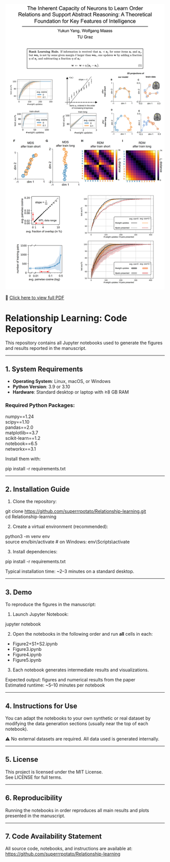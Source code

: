 ![Preview of gitpage.pdf](gitpage.png)

📄 [Click here to view full PDF](gitpage.pdf)

# Relationship Learning: Code Repository

This repository contains all Jupyter notebooks used to generate the figures and results reported in the manuscript.

---

## 1. System Requirements

- **Operating System**: Linux, macOS, or Windows  
- **Python Version**: 3.9 or 3.10  
- **Hardware**: Standard desktop or laptop with ≥8 GB RAM  

### Required Python Packages:

numpy==1.24  
scipy==1.10  
pandas==2.0  
matplotlib==3.7  
scikit-learn==1.2  
notebook==6.5  
networkx==3.1  

Install them with:

pip install -r requirements.txt

---

## 2. Installation Guide

1. Clone the repository:

git clone https://github.com/superrrpotato/Relationship-learning.git  
cd Relationship-learning

2. Create a virtual environment (recommended):

python3 -m venv env  
source env/bin/activate      # on Windows: env\Scripts\activate

3. Install dependencies:

pip install -r requirements.txt

Typical installation time: ~2–3 minutes on a standard desktop.

---

## 3. Demo

To reproduce the figures in the manuscript:

1. Launch Jupyter Notebook:

jupyter notebook

2. Open the notebooks in the following order and run **all** cells in each:

- Figure2+S1+S2.ipynb
- Figure3.ipynb  
- Figure4.ipynb
- Figure5.ipynb 

3. Each notebook generates intermediate results and visualizations.

Expected output: figures and numerical results from the paper  
Estimated runtime: ~5–10 minutes per notebook

---

## 4. Instructions for Use

You can adapt the notebooks to your own synthetic or real dataset by modifying the data generation sections (usually near the top of each notebook).

⚠ No external datasets are required. All data used is generated internally.

---

## 5. License

This project is licensed under the MIT License.  
See LICENSE for full terms.

---

## 6. Reproducibility

Running the notebooks in order reproduces all main results and plots presented in the manuscript.

---

## 7. Code Availability Statement

All source code, notebooks, and instructions are available at:  
https://github.com/superrrpotato/Relationship-learning
